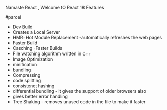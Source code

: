 Namaste React , Welcome tO React 18 Features


#parcel
- Dev Build
- Creates a Local Server
- HMR=Hot Module Replacement -automatically refreshes the web pages
- Faster Build
- Casching -Faster Builds
- File watching algorithm written in c++
- Image Optimization
- minification 
- bundling
- Compressing
- code splitting
- consistenet hashing
- differential bundling - it gives the support of older browsers also
- gives better error handling 
- Tree Shaking - removes unused code in the file to make it faster

